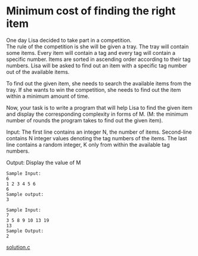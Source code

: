 # Minimum cost of finding the right item
One day Lisa decided to take part in a competition.  
The rule of the competition is she will be given a tray.  The tray will contain some items. Every item will contain a tag and every tag will contain a specific number. Items are sorted in ascending order according to their tag numbers.
Lisa will be asked to find out an item with a specific tag number out of the available items. 

To find out the given item, she needs to search the available items from the tray. If she wants to win the competition, she needs to find out the item within a minimum amount of time.
 
Now, your task is to write a program that will help  Lisa to find the given item and display the corresponding complexity in forms of M. (M: the minimum number of rounds the program takes to find out the given item).

Input: The first line contains an integer N, the number of items.
Second-line contains N integer values denoting the tag numbers of the items. 
The last line contains a random integer, K only from within the available tag numbers.

Output: Display the value of M

```
Sample Input:
6 
1 2 3 4 5 6
6
Sample output:
3

Sample Input:
7
3 5 8 9 10 13 19
13
Sample Output:
2
```
[solution.c](solution.c)
